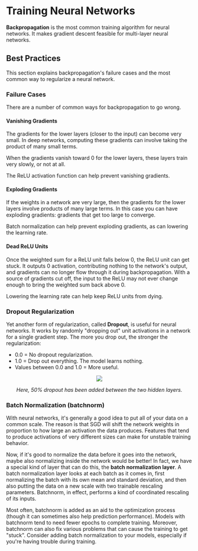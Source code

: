 # Training Neural Networks

**Backpropagation** is the most common training algorithm for neural networks. It makes gradient descent feasible for multi-layer neural networks.

## Best Practices

This section explains backpropagation's failure cases and the most common way to regularize a neural network.

### Failure Cases

There are a number of common ways for backpropagation to go wrong.

#### Vanishing Gradients

The gradients for the lower layers (closer to the input) can become very small. In deep networks, computing these gradients can involve taking the product of many small terms.

When the gradients vanish toward 0 for the lower layers, these layers train very slowly, or not at all.

The ReLU activation function can help prevent vanishing gradients.

#### Exploding Gradients

If the weights in a network are very large, then the gradients for the lower layers involve products of many large terms. In this case you can have exploding gradients: gradients that get too large to converge.

Batch normalization can help prevent exploding gradients, as can lowering the learning rate.

#### Dead ReLU Units

Once the weighted sum for a ReLU unit falls below 0, the ReLU unit can get stuck. It outputs 0 activation, contributing nothing to the network's output, and gradients can no longer flow through it during backpropagation. With a source of gradients cut off, the input to the ReLU may not ever change enough to bring the weighted sum back above 0.

Lowering the learning rate can help keep ReLU units from dying.

### Dropout Regularization

Yet another form of regularization, called **Dropout**, is useful for neural networks. It works by randomly "dropping out" unit activations in a network for a single gradient step. The more you drop out, the stronger the regularization:

* 0.0 = No dropout regularization.
* 1.0 = Drop out everything. The model learns nothing.
* Values between 0.0 and 1.0 = More useful.

<div align="center">

<img src="https://storage.googleapis.com/kaggle-media/learn/images/a86utxY.gif" />

<i>Here, 50% dropout has been added between the two hidden layers.</i>

</div>

### Batch Normalization (batchnorm)

With neural networks, it's generally a good idea to put all of your data on a common scale. The reason is that SGD will shift the network weights in proportion to how large an activation the data produces. Features that tend to produce activations of very different sizes can make for unstable training behavior.

Now, if it's good to normalize the data before it goes into the network, maybe also normalizing inside the network would be better! In fact, we have a special kind of layer that can do this, the **batch normalization layer**. A batch normalization layer looks at each batch as it comes in, first normalizing the batch with its own mean and standard deviation, and then also putting the data on a new scale with two trainable rescaling parameters. Batchnorm, in effect, performs a kind of coordinated rescaling of its inputs.

Most often, batchnorm is added as an aid to the optimization process (though it can sometimes also help prediction performance). Models with batchnorm tend to need fewer epochs to complete training. Moreover, batchnorm can also fix various problems that can cause the training to get "stuck". Consider adding batch normalization to your models, especially if you're having trouble during training.